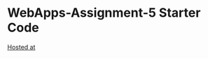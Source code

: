 # WebApps-Assignment-5 Starter Code
[Hosted at](https://44-563-webapps-f21.github.io/webapps-s21-assignment-5-Govind2003/animals.html)
